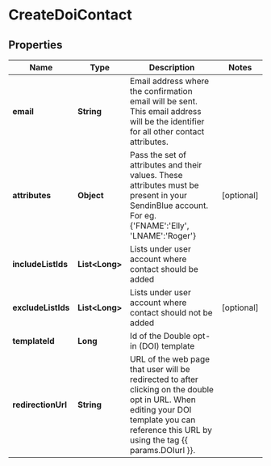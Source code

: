 
# CreateDoiContact

## Properties
Name | Type | Description | Notes
------------ | ------------- | ------------- | -------------
**email** | **String** | Email address where the confirmation email will be sent. This email address will be the identifier for all other contact attributes. | 
**attributes** | **Object** | Pass the set of attributes and their values. These attributes must be present in your SendinBlue account. For eg. {&#39;FNAME&#39;:&#39;Elly&#39;, &#39;LNAME&#39;:&#39;Roger&#39;} |  [optional]
**includeListIds** | **List&lt;Long&gt;** | Lists under user account where contact should be added | 
**excludeListIds** | **List&lt;Long&gt;** | Lists under user account where contact should not be added |  [optional]
**templateId** | **Long** | Id of the Double opt-in (DOI) template | 
**redirectionUrl** | **String** | URL of the web page that user will be redirected to after clicking on the double opt in URL. When editing your DOI template you can reference this URL by using the tag {{ params.DOIurl }}. | 



